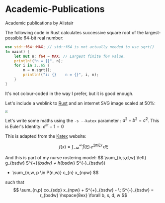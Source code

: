 # Academic-Publications
Academic publications by Alistair

The following code in Rust calculates successive square root of the largest-possible 64-bit real number:

```rust
use std::f64::MAX; // std::f64 is not actually needed to use sqrt()
fn main() {
    let mut n: f64 = MAX; // Largest finite f64 value.
    println!("n = {}", n);
    for i in 1..65 {
        n = n.sqrt();
        println!("i: {}    n = {}", i, n);
    }
}
```

It's not colour-coded in the way I prefer, but it is good enough.  

Let's include a weblink to [Rust](https://www.rust-lang.org/) and an internet SVG image scaled at 50%: 

<img src="https://www.vectorlogo.zone/logos/rust-lang/rust-lang-ar21.svg" style="zoom:50%;" />

Let's write some maths using the ```-s --katex``` parameter : $a^2 + b^2 = c^2$.  This is Euler's Identity: $e^{i\pi} + 1 = 0$ 

This is adapted from the [Katex](https://katex.org/) website:

$$
f(x) = \int_{-\infty}^\infty  \hat{f}(\xi) \, e^{2 \pi i \xi x} \,d\xi
$$

And this is part of my nurse rostering model:
$$
\sum_{b,s,d,w} \left( g_{bsdw} S^{+}_{bsdw} + h_{bsdw} S^{-}_{bsdw}) 
+ \sum_{n,w, p \in P(n,w)} c_{n} x_{npw} 
$$

such that
$$
\sum_{n,p} co_{sdp} x_{npw} + S^{+}_{bsdw} - \; S^{-}_{bsdw} = r_{bsdw}
\hspace{8ex} \forall b, s, d, w 
$$
